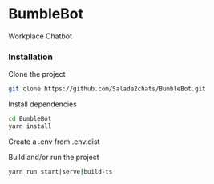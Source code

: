 # BumbleBot
Workplace Chatbot

### Installation

Clone the project

```sh
git clone https://github.com/Salade2chats/BumbleBot.git
```

Install dependencies

```sh
cd BumbleBot
yarn install
```

Create a .env from .env.dist

Build and/or run the project

```sh
yarn run start|serve|build-ts
```
